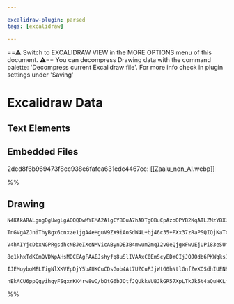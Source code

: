 ```yaml
---

excalidraw-plugin: parsed
tags: [excalidraw]

---
```

==⚠  Switch to EXCALIDRAW VIEW in the MORE OPTIONS menu of this document. ⚠== You can decompress Drawing data with the command palette: 'Decompress current Excalidraw file'. For more info check in plugin settings under 'Saving'


# Excalidraw Data

## Text Elements
## Embedded Files
2ded8f6b969473f8cc938e6fafea631edc4467cc: [[Zaalu_non_AI.webp]]

%%
## Drawing
```compressed-json
N4KAkARALgngDgUwgLgAQQQDwMYEMA2AlgCYBOuA7hADTgQBuCpAzoQPYB2KqATLZMzYBXUtiRoIACyhQ4zZAHoFAc0JRJQgEYA6bGwC2CgF7N6hbEcK4OCtptbErHALRY8RMpWdx8Q1TdIEfARcZgRmBShcZQUebQB2bQBWGjoghH0EDihmbgBtcDBQMBKIEm4IAAkAYQBHAE0AEUqAMwA1VJLIWEQKwn1opH5SzG5nABYANgBGbUmAZiT56fGA

TnGVgAZJniThyBgx6cnxze1jgA4eHguV9ZX9iAoSdW4L+bj46c35+PXx37zRaPSQIQjKaTcabzU4Jabw6HxeI8ZabeKPazKYLcTaPZhQUhsADWCGqbHwbFIFQJ1mYcFwgWynVKmlw2CJykJQg4xDJFKpEhpHDpDKyUGZkBahHw+AAyrBsRJJGyNIEJRB8YSSQB1F6SKF4gnEhDymCK9CCDzqrkQjjhXJoaaPNj07BqQ6Oza4wqQLk8u3MB2oDhCG

V4hAIYjcDbxNGPRgsdhcNBJeIXeNMVicABynDE3B4mwum2mq12v0eQjgxFwUEjUPi83eSUmkyLk1W3q6ZWYjXSdajaBaBDCj05wjgAEliEG8gBdR6aYQ8gCiwUy2VnC59ECIHCJ3BDYZ3FPZ9bQBKECEeUuC04qPGIkYuLUmmlWHfGjZaF2w2FWTYIJMw4tCECzTJG2DjFM8R/uqzDuOIqAFF0YBOj6aE+tu3aEDyWAVLgmwQIUAC+4DYRAuBwHA

8q1khxTdKCmQVDWpAHsMDCEAgFAAEJshyfq8uSlIVAAxC0EmScyEDYCIjJQJOdb6PKWqksJAroKJEHaUMhQyXJYqKRkfHsuO3JCfy1LkMK9LydJsmkPJRn6AAYtKcoKkhGrkuUHEOU5SkqcaurEK8aB8Hp/mGYFRokqa5reVafkGdkzkAErCLa9oGpFKUKUpADyrrulCXrJY50UZC5nBQC5uD6NKHqoHsuUValSnVdksqEEYSGFuVAUZAAKlgUAA

IJEMoyboMELTigNlXKVEpDjY5bAUKCuCDsGob4At7UZCuPJjWtG0hNtlGnfZeXOSdhIUEN8BeYJ0kIYSMoABrcPESRxN8qaNmWqa3BFpRveS+D1FCJzjNoqzxOMPBpmm0zxDM8wcUYbAGNwDGQPQBBXlCpH7flGQZeZAZBhAL0cZyJDdb1BZdpA9PEPKCBwNwLWlGzACybBPkduCaME23Dvgo56WzfIiWgeMQDx5IXaQyisgAFDwqPULw2u6+iqB

nEkACU6ppQgyihgyFSqxrKK4rw8wO/bOtG6bJOtfJQUkkVUBJkGR57XpLTkJk5t4aQuHKLjO5ZCLYvcJe147tgRBcxepBXo8HD1UhSfOkIUB7nnmcIB7pR2AAVgg2A5LKOdwALQs56L56oBLUulGyfuMEN2P4DH3Y9F5YTBLXSbqrJ+IGI9vRoIHjyniS4sjsn3b4KE43j73/eHrtpHgCR/AQLe4S42RJFAA
```
%%